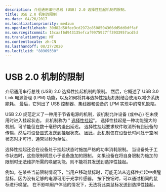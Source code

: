 ```yaml
---
description: 介绍通用串行总线 (USB) 2.0 选择性挂起机制的限制。
title: USB 2.0 机制的限制
ms.date: 04/20/2017
ms.localizationpriority: medium
ms.openlocfilehash: 30d82d50fee3cd2972c8508504366dd5dd0dffaf
ms.sourcegitcommit: 15caaf6d943135efcaf9975927ff3933957acd5d
ms.translationtype: MT
ms.contentlocale: zh-CN
ms.lasthandoff: 08/27/2020
ms.locfileid: "88969330"
---
```

# <a name="limitations-of-usb-20-mechanism"></a>USB 2.0 机制的限制


介绍通用串行总线 (USB) 2.0 选择性挂起机制的限制。 然后，它概述了 USB 3.0 Link 电源管理 (LPM) 功能，以及如何将其与选择性挂起机制结合使用以减少系统能耗。 最后，它列出了 USB 控制器、集线器和设备的 LPM 实现中的常见缺陷。

USB 2.0 规范定义了一种用于节省电源的机制，该机制允许设备 (或中心) 在未使用时进入挂起状态。 此机制称为 " [选择性挂起](https://go.microsoft.com/fwlink/p/?linkid=230962)"。 选择性挂起是一种功能强大的机制，可节能但在数十毫秒内退出延迟。 选择性挂起要求软件取消所有到设备的传输，然后将设备显式发送到挂起状态。 因此，此机制仅在设备长时间处于空闲状态时才可行，通常以秒为单位。

选择性挂起还会在设备处于挂起状态时施加严格的功率消耗限制。 当设备处于工作状态时，这些限制明显小于设备施加的限制。 如果设备在将自身限制为施加的限制时无法维护所需的唤醒功能，则不能将其发送到选择性挂起。

例如，在某些当前限制情况下，当用户移动鼠标时，可能无法从选择性挂起中唤醒鼠标，因为没有足够的电源可用于光学传感器。 按下按钮时，可以通过相同的鼠标进行唤醒。 在不影响用户体验的情况下，无法将此类鼠标发送到选择性挂起。

 

 




